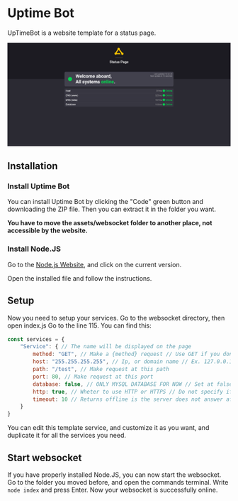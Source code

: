# Uptime Bot
UpTimeBot is a website template for a status page.

<img src="/assets/images/screenshot.png" alt="Screenshot" width="600">

## Installation

### Install Uptime Bot
You can install Uptime Bot by clicking the "Code" green button and downloading the ZIP file.
Then you can extract it in the folder you want.

**You have to move the assets/websocket folder to another place, not accessible by the website.**

### Install Node.JS
Go to the [Node.js Website](https://nodejs.org/en/), and click on the current version.

Open the installed file and follow the instructions.

## Setup
Now you need to setup your services. 
Go to the websocket directory, then open index.js
Go to the line 115. You can find this:
```js
const services = {
    "Service": { // The name will be displayed on the page
        method: "GET", // Make a {method} request // Use GET if you don't known
        host: "255.255.255.255", // Ip, or domain name // Ex. 127.0.0.1, www.example.com, sub.domain.example.com
        path: "/test", // Make request at this path
        port: 80, // Make request at this port
        database: false, // ONLY MYSQL DATABASE FOR NOW // Set at false if you are using port 3306 and it is not a database // Set at true if you want to fetch a database and the port is not 3306
        http: true, // Wheter to use HTTP or HTTPS // Do not specify if you are fetching a database
        timeout: 10 // Returns offline is the server does not answer after X seconds
    }
}
```
You can edit this template service, and customize it as you want, and duplicate it for all the services you need.

## Start websocket
If you have properly installed Node.JS, you can now start the websocket. Go to the folder you moved before, and open the commands terminal. Write `node index` and press Enter. Now your websocket is successfully online.
